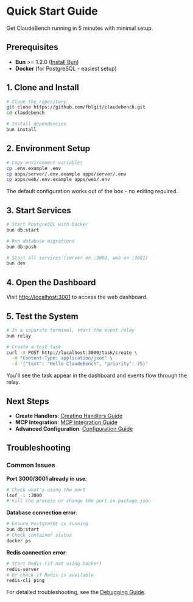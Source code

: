 # Quick Start Guide

Get ClaudeBench running in 5 minutes with minimal setup.

## Prerequisites

- **Bun** >= 1.2.0 ([Install Bun](https://bun.sh/))
- **Docker** (for PostgreSQL - easiest setup)

## 1. Clone and Install

```bash
# Clone the repository
git clone https://github.com/fblgit/claudebench.git
cd claudebench

# Install dependencies
bun install
```

## 2. Environment Setup

```bash
# Copy environment variables
cp .env.example .env
cp apps/server/.env.example apps/server/.env
cp apps/web/.env.example apps/web/.env
```

The default configuration works out of the box - no editing required.

## 3. Start Services

```bash
# Start PostgreSQL with Docker
bun db:start

# Run database migrations
bun db:push

# Start all services (server on :3000, web on :3001)
bun dev
```

## 4. Open the Dashboard

Visit [http://localhost:3001](http://localhost:3001) to access the web dashboard.

## 5. Test the System

```bash
# In a separate terminal, start the event relay
bun relay

# Create a test task
curl -X POST http://localhost:3000/task/create \
  -H "Content-Type: application/json" \
  -d '{"text": "Hello ClaudeBench", "priority": 75}'
```

You'll see the task appear in the dashboard and events flow through the relay.

## Next Steps

- **Create Handlers**: [Creating Handlers Guide](creating-handlers.md)
- **MCP Integration**: [MCP Integration Guide](mcp-integration.md)
- **Advanced Configuration**: [Configuration Guide](configuration.md)

## Troubleshooting

### Common Issues

**Port 3000/3001 already in use**:
```bash
# Check what's using the port
lsof -i :3000
# Kill the process or change the port in package.json
```

**Database connection error**:
```bash
# Ensure PostgreSQL is running
bun db:start
# Check container status
docker ps
```

**Redis connection error**:
```bash
# Start Redis (if not using Docker)
redis-server
# Or check if Redis is available
redis-cli ping
```

For detailed troubleshooting, see the [Debugging Guide](debugging.md).